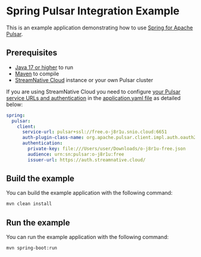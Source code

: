 # Spring Pulsar Integration Example

This is an example application demonstrating how to use [Spring for Apache Pulsar](https://github.com/spring-projects-experimental/spring-pulsar).

## Prerequisites

* [Java 17 or higher](https://jdk.java.net/17/) to run
* [Maven](https://maven.apache.org/) to compile
* [StreamNative Cloud](https://streamnative.io) instance or your own Pulsar cluster


If you are using StreamNative Cloud you need to configure [your Pulsar service URLs and authentication](https://docs.streamnative.io/cloud/stable/connect/overview) in the [application.yaml file](src/main/resources/application.yml) as detailed below:
```yaml
spring:
  pulsar:
    client:
      service-url: pulsar+ssl://free.o-j8r1u.snio.cloud:6651
      auth-plugin-class-name: org.apache.pulsar.client.impl.auth.oauth2.AuthenticationOAuth2
      authentication:
        private-key: file:///Users/user/Downloads/o-j8r1u-free.json
        audience: urn:sn:pulsar:o-j8r1u:free
        issuer-url: https://auth.streamnative.cloud/
```

## Build the example

You can build the example application with the following command:

```bash
mvn clean install
```

## Run the example

You can run the example application with the following command:

```bash
mvn spring-boot:run
```
